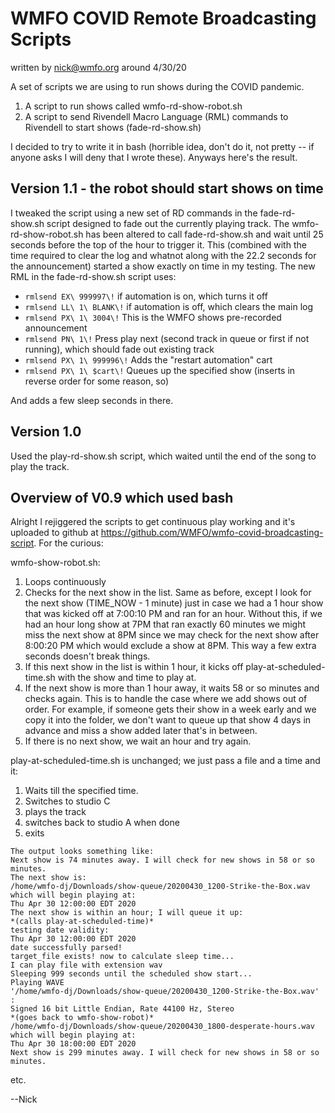 # WMFO COVID Remote Broadcasting Scripts

written by nick@wmfo.org around 4/30/20

A set of scripts we are using to run shows during the COVID pandemic.

1. A script to run shows called wmfo-rd-show-robot.sh
2. A script to send Rivendell Macro Language (RML) commands to Rivendell to start shows (fade-rd-show.sh)

I decided to try to write it in bash (horrible idea, don't do it, not pretty -- if anyone asks I will deny that I wrote these). Anyways here's the result.

## Version 1.1 - the robot should start shows on time

I tweaked the script using a new set of RD commands in the fade-rd-show.sh script designed to fade out the currently playing track. The wmfo-rd-show-robot.sh has been altered to call fade-rd-show.sh and wait until 25 seconds before the top of the hour to trigger it. This (combined with the time required to clear the log and whatnot along with the 22.2 seconds for the announcement) started a show exactly on time in my testing. The new RML in the fade-rd-show.sh script uses:

- `rmlsend EX\ 999997\!` if automation is on, which turns it off
- `rmlsend LL\ 1\ BLANK\!` if automation is off, which clears the main log
- `rmlsend PX\ 1\ 3004\!` This is the WMFO shows pre-recorded announcement
- `rmlsend PN\ 1\!` Press play next (second track in queue or first if not running), which should fade out existing track
- `rmlsend PX\ 1\ 999996\!` Adds the "restart automation" cart
- `rmlsend PX\ 1\ $cart\!` Queues up the specified show (inserts in reverse order for some reason, so)

And adds a few sleep seconds in there.

## Version 1.0

Used the play-rd-show.sh script, which waited until the end of the song to play the track.

## Overview of V0.9 which used bash

Alright I rejiggered the scripts to get continuous play working and it's
uploaded to github at https://github.com/WMFO/wmfo-covid-broadcasting-script.
For the curious:

wmfo-show-robot.sh:

   1. Loops continuously
   2. Checks for the next show in the list. Same as before, except I look
   for the next show (TIME_NOW - 1 minute) just in case we had a 1 hour show
   that was kicked off at 7:00:10 PM and ran for an hour. Without this, if we
   had an hour long show at 7PM that ran exactly 60 minutes we might miss the
   next show at 8PM since we may check for the next show after 8:00:20 PM
   which would exclude a show at 8PM. This way a few extra seconds doesn't
   break things.
   3. If this next show in the list is within 1 hour, it kicks off
   play-at-scheduled-time.sh with the show and time to play at.
   4. If the next show is more than 1 hour away, it waits 58 or so minutes
   and checks again. This is to handle the case where we add shows out of
   order. For example, if someone gets their show in a week early and we copy
   it into the folder, we don't want to queue up that show 4 days in advance
   and miss a show added later that's in between.
   5. If there is no next show, we wait an hour and try again.

play-at-scheduled-time.sh is unchanged; we just pass a file and a time and
it:

   1. Waits till the specified time.
   2. Switches to studio C
   3. plays the track
   4. switches back to studio A when done
   5. exits

    The output looks something like:
    Next show is 74 minutes away. I will check for new shows in 58 or so
    minutes.
    The next show is:
    /home/wmfo-dj/Downloads/show-queue/20200430_1200-Strike-the-Box.wav
    which will begin playing at:
    Thu Apr 30 12:00:00 EDT 2020
    The next show is within an hour; I will queue it up:
    *(calls play-at-scheduled-time)*
    testing date validity:
    Thu Apr 30 12:00:00 EDT 2020
    date successfully parsed!
    target_file exists! now to calculate sleep time...
    I can play file with extension wav
    Sleeping 999 seconds until the scheduled show start...
    Playing WAVE
    '/home/wmfo-dj/Downloads/show-queue/20200430_1200-Strike-the-Box.wav' :
    Signed 16 bit Little Endian, Rate 44100 Hz, Stereo
    *(goes back to wmfo-show-robot)*
    /home/wmfo-dj/Downloads/show-queue/20200430_1800-desperate-hours.wav
    which will begin playing at:
    Thu Apr 30 18:00:00 EDT 2020
    Next show is 299 minutes away. I will check for new shows in 58 or so
    minutes.

etc.

--Nick
